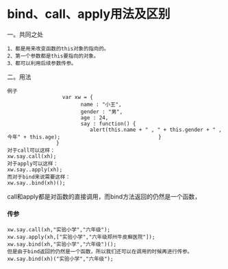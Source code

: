 # bind、call、apply用法及区别

<ans>

一。共同之处

```
1、都是用来改变函数的this对象的指向的。
2、第一个参数都是this要指向的对象。
3、都可以利用后续参数传参。
```

二。用法

```
例子
                  var xw = {
                        name : "小王",
                        gender : "男",
                        age : 24,
                        say : function() {
                           alert(this.name + " , " + this.gender + " ,今年" + this.age);                                }
                }
对于call可以这样：
xw.say.call(xh);
对于apply可以这样：
xw.say..apply(xh);
而对于bind来说需要这样：
xw.say..bind(xh)();
```

call和apply都是对函数的直接调用，而bind方法返回的仍然是一个函数，

#### 传参

```
xw.say.call(xh,"实验小学","六年级");  
xw.say.apply(xh,["实验小学","六年级郑州牛皮癣医院"]);
xw.say.bind(xh,"实验小学","六年级")();
但是由于bind返回的仍然是一个函数，所以我们还可以在调用的时候再进行传参。
xw.say.bind(xh)("实验小学","六年级");
```

</ans>
